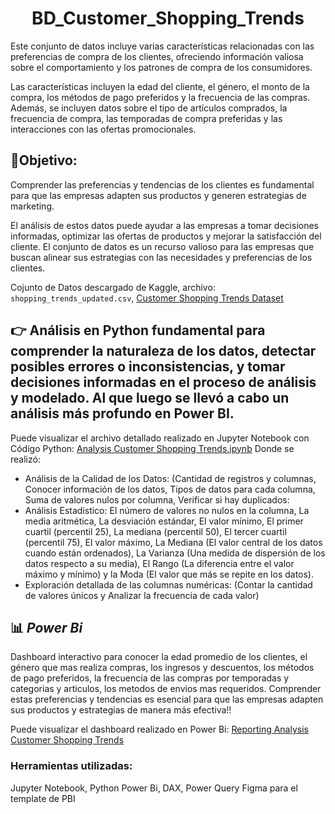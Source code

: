 <center>
<h1> BD_Customer_Shopping_Trends </h1>
</center>

Este conjunto de datos incluye varias características relacionadas con las preferencias de compra de los clientes, ofreciendo información valiosa sobre el comportamiento y los patrones de compra de los consumidores. 

Las características incluyen la edad del cliente, el género, el monto de la compra, los métodos de pago preferidos y la frecuencia de las compras. Además, se incluyen datos sobre el tipo de artículos comprados, la frecuencia de compra, las temporadas de compra preferidas y las interacciones con las ofertas promocionales. 

## 🎯Objetivo: 

Comprender las preferencias y tendencias de los clientes es fundamental para que las empresas adapten sus productos y generen estrategias de marketing.

El análisis de estos datos puede ayudar a las empresas a tomar decisiones informadas, optimizar las ofertas de productos y mejorar la satisfacción del cliente. El conjunto de datos es un recurso valioso para las empresas que buscan alinear sus estrategias con las necesidades y preferencias de los clientes.

Cojunto de Datos descargado de Kaggle, archivo: `shopping_trends_updated.csv`, [Customer Shopping Trends Dataset](https://www.kaggle.com/datasets/iamsouravbanerjee/customer-shopping-trends-dataset)

## 👉 Análisis en Python fundamental para comprender la naturaleza de los datos, detectar posibles errores o inconsistencias, y tomar decisiones informadas en el proceso de análisis y modelado. Al que luego se llevó a cabo un análisis más profundo en Power BI.

Puede visualizar el archivo detallado realizado en Jupyter Notebook con Código Python: [Analysis Customer Shopping Trends.ipynb](https://github.com/MFlorenciaLoCascio/BD_Customer_Shopping_Trends/blob/main/Analysis%20Customer%20Shopping%20Trends.ipynb)
Donde se realizó:
- Análisis de la Calidad de los Datos: (Cantidad de registros y columnas, Conocer información de los datos, Tipos de datos para cada columna, Suma de valores nulos por columna, Verificar si hay duplicados:
- Análisis Estadístico: El número de valores no nulos en la columna, La media aritmética, La desviación estándar, El valor mínimo, El primer cuartil (percentil 25), La mediana (percentil 50), El tercer cuartil (percentil 75), El valor máximo, La Mediana (El valor central de los datos cuando están ordenados), La Varianza (Una medida de dispersión de los datos respecto a su media), El Rango (La diferencia entre el valor máximo y mínimo) y la Moda (El valor que más se repite en los datos).
- Exploración detallada de las columnas numéricas: (Contar la cantidad de valores únicos y Analizar la frecuencia de cada valor)


## 📊 *Power Bi*

Dashboard interactivo para conocer la edad promedio de los clientes, el género que mas realiza compras, los ingresos y descuentos, los métodos de pago preferidos, la frecuencia de las compras por temporadas y categorias y articulos, los metodos de envios mas requeridos. Comprender estas preferencias y tendencias es esencial para que las empresas adapten sus productos y estrategias de manera más efectiva!!

Puede visualizar el dashboard realizado en Power Bi: 
[Reporting Analysis Customer Shopping Trends](https://app.powerbi.com/view?r=eyJrIjoiYmU5OGJiZTMtYmZiMC00ZTA3LWEyM2ItNDljMjYwZDdkZWUwIiwidCI6IjdmMmY3MDM3LTljNjMtNDY3Ni04YzRkLWNjZjgyZDZhZjVlMyIsImMiOjR9&pageName=027072f97c2d97fdec71)

### Herramientas utilizadas: 
Jupyter Notebook, Python
Power Bi, DAX, Power Query
Figma para el template de PBI

